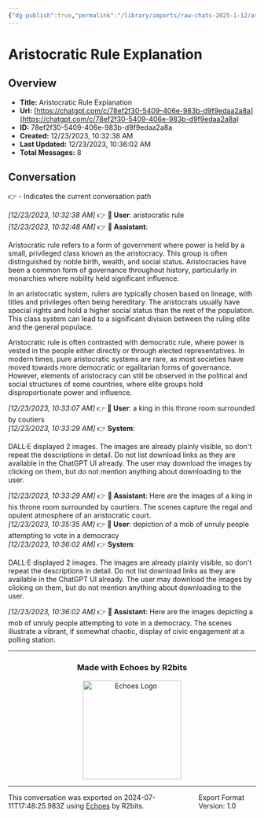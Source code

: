 ```yaml
---
{"dg-publish":true,"permalink":"/library/imports/raw-chats-2025-1-12/aristocratic-rule-explanation/"}
---
```


# Aristocratic Rule Explanation

## Overview
- **Title:** Aristocratic Rule Explanation
- **Url:** [https://chatgpt.com/c/78ef2f30-5409-406e-983b-d9f9edaa2a8a](https://chatgpt.com/c/78ef2f30-5409-406e-983b-d9f9edaa2a8a)
- **ID:** 78ef2f30-5409-406e-983b-d9f9edaa2a8a
- **Created:** 12/23/2023, 10:32:38 AM
- **Last Updated:** 12/23/2023, 10:36:02 AM
- **Total Messages:** 8

## Conversation
👉 - Indicates the current conversation path

<i>[12/23/2023, 10:32:38 AM]</i> 👉 <b>👤 User</b>: aristocratic rule<br>
<i>[12/23/2023, 10:32:48 AM]</i> 👉 <b>🤖 Assistant</b>: 

Aristocratic rule refers to a form of government where power is held by a small, privileged class known as the aristocracy. This group is often distinguished by noble birth, wealth, and social status. Aristocracies have been a common form of governance throughout history, particularly in monarchies where nobility held significant influence.

In an aristocratic system, rulers are typically chosen based on lineage, with titles and privileges often being hereditary. The aristocrats usually have special rights and hold a higher social status than the rest of the population. This class system can lead to a significant division between the ruling elite and the general populace.

Aristocratic rule is often contrasted with democratic rule, where power is vested in the people either directly or through elected representatives. In modern times, pure aristocratic systems are rare, as most societies have moved towards more democratic or egalitarian forms of governance. However, elements of aristocracy can still be observed in the political and social structures of some countries, where elite groups hold disproportionate power and influence.<br>

<i>[12/23/2023, 10:33:07 AM]</i> 👉 <b>👤 User</b>: a king in this throne room surrounded by coutiers<br>
<i>[12/23/2023, 10:33:29 AM]</i> 👉 <b>System</b>: 

DALL·E displayed 2 images. The images are already plainly visible, so don't repeat the descriptions in detail. Do not list download links as they are available in the ChatGPT UI already. The user may download the images by clicking on them, but do not mention anything about downloading to the user.<br>

<i>[12/23/2023, 10:33:29 AM]</i> 👉 <b>🤖 Assistant</b>: Here are the images of a king in his throne room surrounded by courtiers. The scenes capture the regal and opulent atmosphere of an aristocratic court.<br>
<i>[12/23/2023, 10:35:35 AM]</i> 👉 <b>👤 User</b>: depiction of a mob of unruly people attempting to vote in a democracy<br>
<i>[12/23/2023, 10:36:02 AM]</i> 👉 <b>System</b>: 

DALL·E displayed 2 images. The images are already plainly visible, so don't repeat the descriptions in detail. Do not list download links as they are available in the ChatGPT UI already. The user may download the images by clicking on them, but do not mention anything about downloading to the user.<br>

<i>[12/23/2023, 10:36:02 AM]</i> 👉 <b>🤖 Assistant</b>: Here are the images depicting a mob of unruly people attempting to vote in a democracy. The scenes illustrate a vibrant, if somewhat chaotic, display of civic engagement at a polling station.<br>

---

<div align="center">

### Made with Echoes by R2bits

<a href="https://echoes.r2bits.com">
  <img src="https://images.squarespace-cdn.com/content/v1/6493af4741c13939d335f0b8/18b27467-2da2-43b7-8d44-234bccf4f462/MINI_ECHOES_LOGO_NORMAL_WHITE_TEXT_SMALL-05-14+%281%29.png?format=300w" alt="Echoes Logo" width="200"/>
</a>

</div>

---

<div style="display: flex; justify-content: space-between;">
  <span>This conversation was exported on 2024-07-11T17:48:25.983Z using <a href="https://echoes.r2bits.com">Echoes</a> by R2bits.</span>
  <span>Export Format Version: 1.0</span>
</div>
